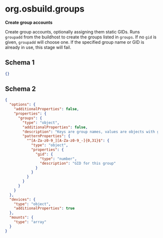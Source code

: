 
# org.osbuild.groups

**Create group accounts**

Create group accounts, optionally assigning them static GIDs.
Runs `groupadd` from the buildhost to create the groups listed in `groups`.
If no `gid` is given, `groupadd` will choose one.
If the specified group name or GID is already in use, this stage will fail.

## Schema 1

```json
{}
```

## Schema 2

```json
{
  "options": {
    "additionalProperties": false,
    "properties": {
      "groups": {
        "type": "object",
        "additionalProperties": false,
        "description": "Keys are group names, values are objects with group info",
        "patternProperties": {
          "^[A-Za-z0-9_][A-Za-z0-9_-]{0,31}$": {
            "type": "object",
            "properties": {
              "gid": {
                "type": "number",
                "description": "GID for this group"
              }
            }
          }
        }
      }
    }
  },
  "devices": {
    "type": "object",
    "additionalProperties": true
  },
  "mounts": {
    "type": "array"
  }
}
```

